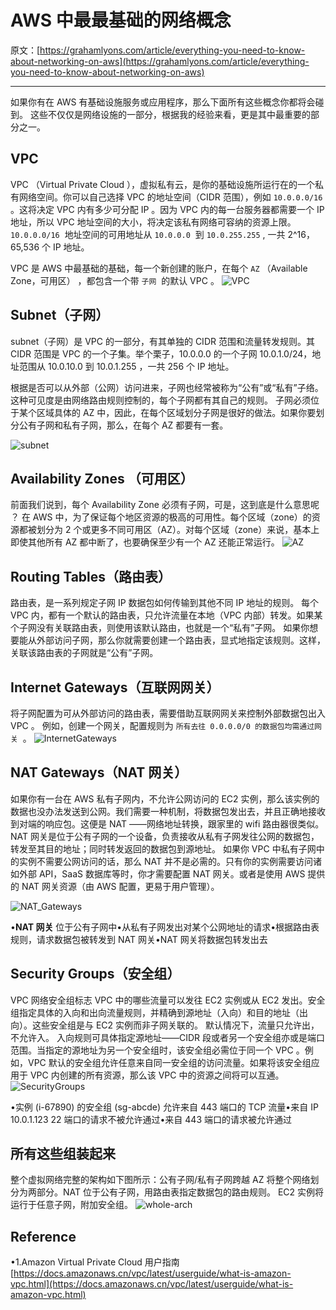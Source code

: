 # AWS 中最最基础的网络概念
原文：[https://grahamlyons.com/article/everything-you-need-to-know-about-networking-on-aws](https://grahamlyons.com/article/everything-you-need-to-know-about-networking-on-aws)

---

如果你有在 AWS 有基础设施服务或应用程序，那么下面所有这些概念你都将会碰到。
这些不仅仅是网络设施的一部分，根据我的经验来看，更是其中最重要的部分之一。

## VPC
VPC （Virtual Private Cloud ），虚拟私有云，是你的基础设施所运行在的一个私有网络空间。你可以自己选择 VPC 的地址空间（CIDR 范围），例如 `10.0.0.0/16`  。这将决定 VPC 内有多少可分配 IP 。因为 VPC 内的每一台服务器都需要一个 IP 地址，所以 VPC 地址空间的大小，将决定该私有网络可容纳的资源上限。 `10.0.0.0/16`  地址空间的可用地址从 `10.0.0.0`  到 `10.0.255.255` , 一共 2^16， 65,536 个 IP 地址。


VPC 是 AWS 中最基础的基础，每一个新创建的账户，在每个 `AZ` （Available Zone，可用区） ，都包含一个带 `子网`  的默认 VPC 。
![VPC](http://cdn.talkaboutos.top/VPC.png)

## Subnet（子网）
subnet（子网）是 VPC 的一部分，有其单独的 CIDR 范围和流量转发规则。其 CIDR 范围是 VPC 的一个子集。举个栗子，10.0.0.0 的一个子网 10.0.1.0/24，地址范围从 10.0.10.0 到 10.0.1.255 ，一共 256 个 IP 地址。


根据是否可以从外部（公网）访问进来，子网也经常被称为“公有”或“私有”子络。这种可见度是由网络路由规则控制的，每个子网都有其自己的规则。
子网必须位于某个区域具体的 AZ 中，因此，在每个区域划分子网是很好的做法。如果你要划分公有子网和私有子网，那么，在每个 AZ 都要有一套。


![subnet](http://cdn.talkaboutos.top/subnet.png)



## Availability Zones （可用区）
前面我们说到，每个 Availability Zone 必须有子网，可是，这到底是什么意思呢 ？
在 AWS 中，为了保证每个地区资源的极高的可用性。每个区域（zone）的资源都被划分为 2 个或更多不同可用区（AZ）。对每个区域（zone）来说，基本上即使其他所有 AZ 都中断了，也要确保至少有一个 AZ 还能正常运行。
![AZ](http://cdn.talkaboutos.top/AZ.png)

## Routing Tables（路由表）
路由表，是一系列规定子网 IP 数据包如何传输到其他不同 IP 地址的规则。
每个 VPC 内，都有一个默认的路由表，只允许流量在本地（VPC 内部）转发。如果某个子网没有关联路由表，则使用该默认路由，也就是一个“私有”子网。
如果你想要能从外部访问子网，那么你就需要创建一个路由表，显式地指定该规则。这样，关联该路由表的子网就是“公有”子网。

## Internet Gateways（互联网网关）
将子网配置为可从外部访问的路由表，需要借助互联网网关来控制外部数据包出入 VPC 。
例如，创建一个网关，配置规则为 `所有去往 0.0.0.0/0 的数据包均需通过网关`  。
![InternetGateways](http://cdn.talkaboutos.top/InternetGateways.png)

## NAT Gateways（NAT 网关）
如果你有一台在 AWS 私有子网内，不允许公网访问的 EC2 实例，那么该实例的数据也没办法发送到公网。我们需要一种机制，将数据包发出去，并且正确地接收到对端的响应包。这便是 NAT ——网络地址转换，跟家里的 wifi 路由器很类似。
NAT 网关是位于公有子网的一个设备，负责接收从私有子网发往公网的数据包，转发至其目的地址；同时转发返回的数据包到源地址。
如果你 VPC 中私有子网中的实例不需要公网访问的话，那么 NAT 并不是必需的。只有你的实例需要访问诸如外部 API，SaaS 数据库等时，你才需要配置 NAT 网关。或者是使用 AWS 提供的 NAT 网关资源（由 AWS 配置，更易于用户管理）。

![NAT_Gateways](http://cdn.talkaboutos.top/NAT_Gateways.png)

•**NAT 网关** 位于公有子网中•从私有子网发出对某个公网地址的请求•根据路由表规则，请求数据包被转发到 NAT 网关•NAT 网关将数据包转发出去

## Security Groups（安全组）
VPC 网络安全组标志 VPC 中的哪些流量可以发往 EC2 实例或从 EC2 发出。安全组指定具体的入向和出向流量规则，并精确到源地址（入向）和目的地址（出向）。这些安全组是与 EC2 实例而非子网关联的。
默认情况下，流量只允许出，不允许入。
入向规则可具体指定源地址——CIDR 段或者另一个安全组亦或是端口范围。当指定的源地址为另一个安全组时，该安全组必需位于同一个 VPC 。例如，VPC 默认的安全组允许任意来自同一安全组的访问流量。如果将该安全组应用于 VPC 内创建的所有资源，那么该 VPC 中的资源之间将可以互通。
![SecurityGroups](http://cdn.talkaboutos.top/SecurityGroups.png)

•实例 (i-67890) 的安全组 (sg-abcde) 允许来自 443 端口的 TCP 流量•来自 IP 10.0.1.123 22 端口的请求不被允许通过•来自 443 端口的请求被允许通过

## 所有这些组装起来
整个虚拟网络完整的架构如下图所示：公有子网/私有子网跨越 AZ 将整个网络划分为两部分。NAT 位于公有子网，用路由表指定数据包的路由规则。 EC2 实例将运行于任意子网，附加安全组。
![whole-arch](http://cdn.talkaboutos.top/whole-arch.png)

## 
## Reference


•1.Amazon Virtual Private Cloud 用户指南 [https://docs.amazonaws.cn/vpc/latest/userguide/what-is-amazon-vpc.html](https://docs.amazonaws.cn/vpc/latest/userguide/what-is-amazon-vpc.html)
